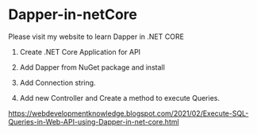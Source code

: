 # Dapper-in-netCore

Please visit my website to learn Dapper in .NET CORE

1. Create .NET Core Application for API

2. Add Dapper from NuGet package and install

3. Add Connection string.

4. Add new Controller and Create a method to execute Queries.


https://webdevelopmentknowledge.blogspot.com/2021/02/Execute-SQL-Queries-in-Web-API-using-Dapper-in-net-core.html

